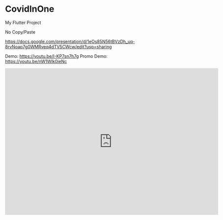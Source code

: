 # CovidInOne

My Flutter Project

No Copy/Paste

https://docs.google.com/presentation/d/1eOs85N56tBVzDh_uq-8rvNoap7g0WMRveq4dTV5CWcw/edit?usp=sharing

Demo: https://youtu.be/I-KP7sn7h7g
Promo Demo: https://youtu.be/nW1WIk0ieNc


<iframe width="697" height="480" src="https://www.youtube.com/embed/I-KP7sn7h7g" title="YouTube video player" frameborder="0" allow="accelerometer; autoplay; clipboard-write; encrypted-media; gyroscope; picture-in-picture" allowfullscreen></iframe>
